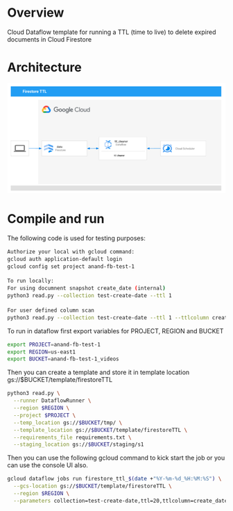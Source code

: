 # Overview
Cloud Dataflow template for running a TTL (time to live) to delete expired documents in Cloud Firestore

# Architecture
![Architecture Diagram](./img/Firestore-TTL-architecture.png)
# Compile and run

The following code is used for testing purposes:

```sh
Authorize your local with gcloud command:
gcloud auth application-default login
gcloud config set project anand-fb-test-1

To run locally: 
For using documnent snapshot create_date (internal)
python3 read.py --collection test-create-date --ttl 1

For user defined column scan
python3 read.py --collection test-create-date --ttl 1 --ttlcolumn create_date
```

To run in dataflow first export variables for PROJECT, REGION and BUCKET

```sh
export PROJECT=anand-fb-test-1
export REGION=us-east1
export BUCKET=anand-fb-test-1_videos
```

Then you can create a template and store it in template location gs://$BUCKET/template/firestoreTTL

```sh
python3 read.py \
  --runner DataflowRunner \
  --region $REGION \
  --project $PROJECT \
  --temp_location gs://$BUCKET/tmp/ \
  --template_location gs://$BUCKET/template/firestoreTTL \
  --requirements_file requirements.txt \
  --staging_location gs://$BUCKET/staging/s1 
```
Then you can use the following gcloud command to kick start the job or you can use the console UI also.

```sh
gcloud dataflow jobs run firestore_ttl_$(date +"%Y-%m-%d_%H:%M:%S") \
  --gcs-location gs://$BUCKET/template/firestoreTTL \
  --region $REGION \
  --parameters collection=test-create-date,ttl=20,ttlcolumn=create_date
```
